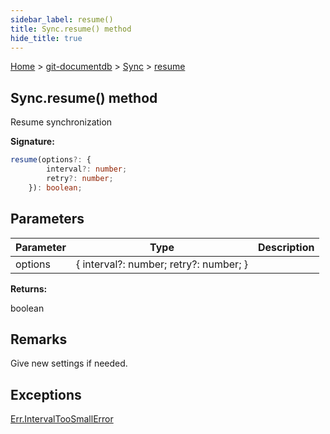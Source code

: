 ```yaml
---
sidebar_label: resume()
title: Sync.resume() method
hide_title: true
---
```


[Home](./index.md) &gt; [git-documentdb](./git-documentdb.md) &gt; [Sync](./git-documentdb.sync.md) &gt; [resume](./git-documentdb.sync.resume.md)

## Sync.resume() method

Resume synchronization

<b>Signature:</b>

```typescript
resume(options?: {
        interval?: number;
        retry?: number;
    }): boolean;
```

## Parameters

|  Parameter | Type | Description |
|  --- | --- | --- |
|  options | { interval?: number; retry?: number; } |  |

<b>Returns:</b>

boolean

## Remarks

Give new settings if needed.

## Exceptions

[Err.IntervalTooSmallError](./git-documentdb.err.intervaltoosmallerror.md)

